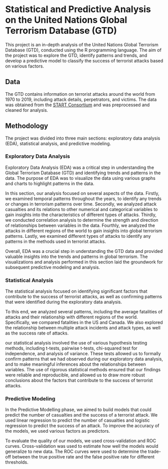 # Statistical and Predictive Analysis on the United Nations Global Terrorism Database (GTD)

This project is an in-depth analysis of the United Nations Global Terrorism Database (GTD), conducted using the R programming language. The aim of the project was to explore the GTD, identify patterns and trends, and develop a predictive model to classify the success of terrorist attacks based on various factors.

## Data
The GTD contains information on terrorist attacks around the world from 1970 to 2019, including attack details, perpetrators, and victims. The data was obtained from the [START Consortium](https://www.start.umd.edu/gtd/) and was preprocessed and cleaned for analysis.

## Methodology
The project was divided into three main sections: exploratory data analysis (EDA), statistical analysis, and predictive modeling.

### Exploratory Data Analysis

Exploratory Data Analysis (EDA) was a critical step in understanding the Global Terrorism Database (GTD) and identifying trends and patterns in the data. The purpose of EDA was to visualize the data using various graphs and charts to highlight patterns in the data.

In this section, our analysis focused on several aspects of the data. Firstly, we examined temporal patterns throughout the years, to identify any trends or changes in terrorism patterns over time. Secondly, we analyzed attack casualties and its relations to other numerical and categorical variables to gain insights into the characteristics of different types of attacks. Thirdly, we conducted correlation analysis to determine the strength and direction of relationships between variables in the data. Fourthly, we analyzed the attacks in different regions of the world to gain insights into global terrorism patterns. Lastly, we examined different types of attacks to identify any patterns in the methods used in terrorist attacks.

Overall, EDA was a crucial step in understanding the GTD data and provided valuable insights into the trends and patterns in global terrorism. The visualizations and analysis performed in this section laid the groundwork for subsequent predictive modeling and analysis.

### Statistical Analysis
The statistical analysis focused on identifying significant factors that contribute to the success of terrorist attacks, as well as confirming patterns that were identified during the exploratory data analysis.

To this end, we analyzed several patterns, including the average fatalities of attacks and their relationship with different regions of the world. Specifically, we compared fatalities in the US and Canada. We also explored the relationship between multiple attack incidents and attack types, as well as the success rate of attacks.

our statistical analysis involved the use of various hypothesis testing methods, including t-tests, pairwise t-tests, chi-squared test for independence, and analysis of variance. These tests allowed us to formally confirm patterns that we had observed during our exploratory data analysis, and to make meaningful inferences about the relationships between variables. The use of rigorous statistical methods ensured that our findings were reliable and reproducible, and allowed us to draw more robust conclusions about the factors that contribute to the success of terrorist attacks.

### Predictive Modeling
In the Predictive Modelling phase, we aimed to build models that could predict the number of casualties and the success of a terrorist attack. We used linear regression to predict the number of casualties and logistic regression to predict the success of an attack. To improve the accuracy of the models, we used various factors as predictors.

To evaluate the quality of our models, we used cross-validation and ROC curves. Cross-validation was used to estimate how well the models would generalize to new data. The ROC curves were used to determine the trade-off between the true positive rate and the false positive rate for different thresholds.

